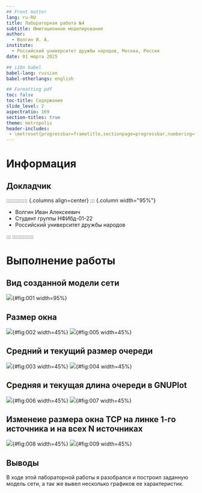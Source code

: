```yaml
---
## Front matter
lang: ru-RU
title: Лабораторная работа №4
subtitle: Имитационное моделирование
author:
  - Волгин И. А.
institute:
  - Российский университет дружбы народов, Москва, Россия
date: 01 марта 2025

## i18n babel
babel-lang: russian
babel-otherlangs: english

## Formatting pdf
toc: false
toc-title: Содержание
slide_level: 2
aspectratio: 169
section-titles: true
theme: metropolis
header-includes:
 - \metroset{progressbar=frametitle,sectionpage=progressbar,numbering=fraction}
---
```


# Информация

## Докладчик

:::::::::::::: {.columns align=center}
::: {.column width="95%"}

  * Волгин Иван Алексеевич
  * Студент группы НФИбд-01-22
  * Российский университет дружбы народов

:::
::::::::::::::

# Выполнение работы

## Вид созданной модели сети
![](image/1.png){#fig:001 width=95%}

## Размер окна

![](image/2.png){#fig:002 width=45%}
![](image/5.png){#fig:005 width=45%}

## Средний и текущий размер очереди

![](image/3.png){#fig:003 width=45%}
![](image/4.png){#fig:004 width=45%}

## Средняя и текущая длина очереди в GNUPlot

![](image/6.png){#fig:006 width=45%}
![](image/7.png){#fig:007 width=45%}

## Изменеие размера окна TCP на линке 1-го источника и на всех N источниках

![](image/8.png){#fig:008 width=45%}
![](image/9.png){#fig:009 width=45%}

## Выводы

В ходе этой лабораторной работы я разобрался и построил заданную модель сети, а так же вывел несколько графиков ее характеристик.

